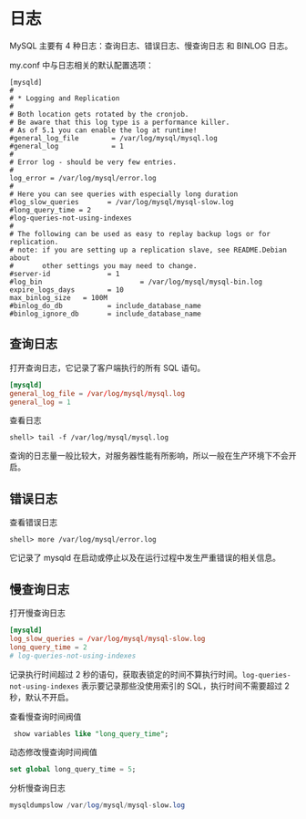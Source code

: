 # 日志

MySQL 主要有 4 种日志：查询日志、错误日志、慢查询日志 和 BINLOG 日志。

my.conf 中与日志相关的默认配置选项：

```nginx
[mysqld]
#
# * Logging and Replication
#
# Both location gets rotated by the cronjob.
# Be aware that this log type is a performance killer.
# As of 5.1 you can enable the log at runtime!
#general_log_file        = /var/log/mysql/mysql.log
#general_log             = 1
#
# Error log - should be very few entries.
#
log_error = /var/log/mysql/error.log
#
# Here you can see queries with especially long duration
#log_slow_queries       = /var/log/mysql/mysql-slow.log
#long_query_time = 2
#log-queries-not-using-indexes
#
# The following can be used as easy to replay backup logs or for replication.
# note: if you are setting up a replication slave, see README.Debian about
#       other settings you may need to change.
#server-id              = 1
#log_bin                        = /var/log/mysql/mysql-bin.log
expire_logs_days        = 10
max_binlog_size   = 100M
#binlog_do_db           = include_database_name
#binlog_ignore_db       = include_database_name
```

## 查询日志

打开查询日志，它记录了客户端执行的所有 SQL 语句。

```conf
[mysqld]
general_log_file = /var/log/mysql/mysql.log
general_log = 1
```

查看日志

```shell
shell> tail -f /var/log/mysql/mysql.log
```

查询的日志量一般比较大，对服务器性能有所影响，所以一般在生产环境下不会开启。

## 错误日志

查看错误日志

```shell
shell> more /var/log/mysql/error.log
```

它记录了 mysqld 在启动或停止以及在运行过程中发生严重错误的相关信息。

## 慢查询日志

打开慢查询日志

```conf
[mysqld]
log_slow_queries = /var/log/mysql/mysql-slow.log
long_query_time = 2
# log-queries-not-using-indexes
```

记录执行时间超过 2 秒的语句，获取表锁定的时间不算执行时间。`log-queries-not-using-indexes` 表示要记录那些没使用索引的 SQL，执行时间不需要超过 2 秒，默认不开启。

查看慢查询时间阀值

```sql
 show variables like "long_query_time";
```

动态修改慢查询时间阀值

```sql
set global long_query_time = 5;
```

分析慢查询日志

```sql
mysqldumpslow /var/log/mysql/mysql-slow.log
```

